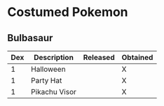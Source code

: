 # Costumed Pokemon


## Bulbasaur

| Dex | Description    | Released | Obtained |
|-----|----------------|----------|----------|
| 1   | Halloween      |          | X        |
| 1   | Party Hat      |          | X        |
| 1   |  Pikachu Visor |          | X        |
